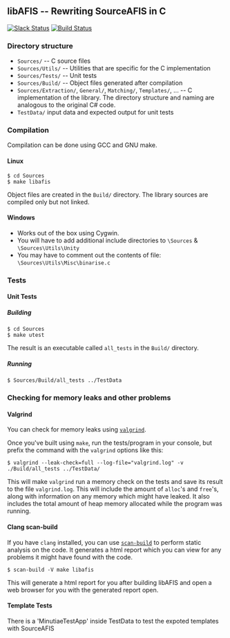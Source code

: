 ## libAFIS -- Rewriting SourceAFIS in C

[![Slack Status](https://slack.simprints.com/badge.svg)](https://simprints-slackin.herokuapp.com/)
[![Build Status](https://drone.io/github.com/SimPrints/libAFIS/status.png)](https://drone.io/github.com/SimPrints/libAFIS/latest)

### Directory structure

- `Sources/` -- C source files
- `Sources/Utils/`  -- Utilities that are specific for the C implementation
- `Sources/Tests/`  -- Unit tests
- `Sources/Build/`  -- Object files generated after compilation
- `Sources/Extraction/`, `General/`, `Matching/`, `Templates/`, ...  -- C implementation of the library. The directory structure and naming are analogous to the original C# code.
- `TestData/` input data and expected output for unit tests

### Compilation

Compilation can be done using GCC and GNU make.

#### Linux

~~~
$ cd Sources
$ make libafis
~~~

Object files are created in the `Build/` directory. The library sources are compiled only but not linked.

#### Windows

- Works out of the box using Cygwin.
- You will have to add additional include directories to `\Sources` & `\Sources\Utils\Unity`
- You may have to comment out the contents of file: `\Sources\Utils\Misc\binarise.c`

### Tests
#### Unit Tests

##### Building

~~~
$ cd Sources
$ make utest
~~~

The result is an executable called `all_tests` in the `Build/` directory.

##### Running

~~~
$ Sources/Build/all_tests ../TestData
~~~

### Checking for memory leaks and other problems

#### Valgrind

You can check for memory leaks using [`valgrind`](http://valgrind.org/).

Once you've built using `make`, run the tests/program in your console, but prefix the command with the `valgrind` options like this:

~~~
$ valgrind --leak-check=full --log-file="valgrind.log" -v ./Build/all_tests ../TestData/
~~~

This will make `valgrind` run a memory check on the tests and save its result to the file `valgrind.log`. This will include the amount of `alloc`'s and `free`'s, along with information on any memory which might have leaked. It also includes the total amount of heap memory allocated while the program was running.

#### Clang scan-build

If you have `clang` installed, you can use [`scan-build`](http://clang-analyzer.llvm.org/scan-build.html) to perform static analysis on the code. It generates a html report which you can view for any problems it might have found with the code.

~~~
$ scan-build -V make libafis
~~~

This will generate a html report for you after building libAFIS and open a web browser for you with the generated report open.

#### Template Tests

There is a 'MinutiaeTestApp' inside TestData to test the expoted templates with SourceAFIS